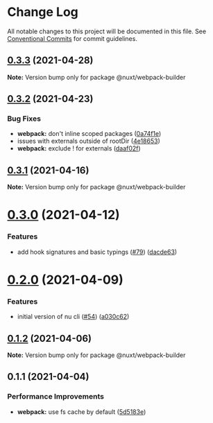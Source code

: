 # Change Log

All notable changes to this project will be documented in this file.
See [Conventional Commits](https://conventionalcommits.org) for commit guidelines.

## [0.3.3](https://github.com/nuxt/framework/compare/@nuxt/webpack-builder@0.3.2...@nuxt/webpack-builder@0.3.3) (2021-04-28)

**Note:** Version bump only for package @nuxt/webpack-builder





## [0.3.2](https://github.com/nuxt/framework/compare/@nuxt/webpack-builder@0.3.1...@nuxt/webpack-builder@0.3.2) (2021-04-23)


### Bug Fixes

* **webpack:** don't inline scoped packages ([0a74f1e](https://github.com/nuxt/framework/commit/0a74f1e2392b45024f3af20f3ded4bb6545911fc))
* issues with externals outside of rootDir ([4e18653](https://github.com/nuxt/framework/commit/4e1865358c1597cb68cc96bef2b30e2811fcd899))
* **webpack:** exclude ! for externals ([daaf02f](https://github.com/nuxt/framework/commit/daaf02f5e4dd19d907d511f4a139f36d11db1b5b))





## [0.3.1](https://github.com/nuxt/framework/compare/@nuxt/webpack-builder@0.3.0...@nuxt/webpack-builder@0.3.1) (2021-04-16)

**Note:** Version bump only for package @nuxt/webpack-builder





# [0.3.0](https://github.com/nuxt/framework/compare/@nuxt/webpack-builder@0.2.0...@nuxt/webpack-builder@0.3.0) (2021-04-12)


### Features

* add hook signatures and basic typings ([#79](https://github.com/nuxt/framework/issues/79)) ([dacde63](https://github.com/nuxt/framework/commit/dacde630634700172ccd54a1e4f1d0469b28bd30))





# [0.2.0](https://github.com/nuxt/framework/compare/@nuxt/webpack-builder@0.1.2...@nuxt/webpack-builder@0.2.0) (2021-04-09)


### Features

* initial version of nu cli ([#54](https://github.com/nuxt/framework/issues/54)) ([a030c62](https://github.com/nuxt/framework/commit/a030c62d29ba871f94a7152c7d5fa36d4de1d3b6))





## [0.1.2](https://github.com/nuxt/framework/compare/@nuxt/webpack-builder@0.1.1...@nuxt/webpack-builder@0.1.2) (2021-04-06)

**Note:** Version bump only for package @nuxt/webpack-builder





## 0.1.1 (2021-04-04)


### Performance Improvements

* **webpack:** use fs cache by default ([5d5183e](https://github.com/nuxt/framework/commit/5d5183ee82f0d1567934c9cd13160bf84bddd8d3))
